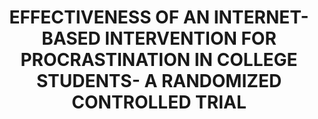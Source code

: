--- 
abstract: '' 
authors: 
 - AM Küchler
 -  P Albus
 -  H Baumeister
 -  admin
doi: '' 
featured: false 
publication: '*XVI EUROPEAN CONGRESS OF PSYCHOLOGY*, 204' 
publication_short: '' 
publishDate: '2019-01-01' 
title: 'EFFECTIVENESS OF AN INTERNET-BASED INTERVENTION FOR PROCRASTINATION IN COLLEGE STUDENTS- A RANDOMIZED CONTROLLED TRIAL' 
url_code: '' 
url_dataset: '' 
url_pdf: '' 
url_poster: '' 
url_project: '' 
url_slides: '' 
url_source: '' 
url_video: '' 
---